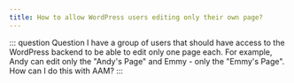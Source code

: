 ```yaml
---
title: How to allow WordPress users editing only their own page?
---
```


::: question Question
I have a group of users that should have access to the WordPress backend to be able to edit only one page each. For example, Andy can edit only the "Andy's Page" and Emmy - only the "Emmy's Page". How can I do this with AAM?
:::

<YouTube id="w2mdNySc65E" />